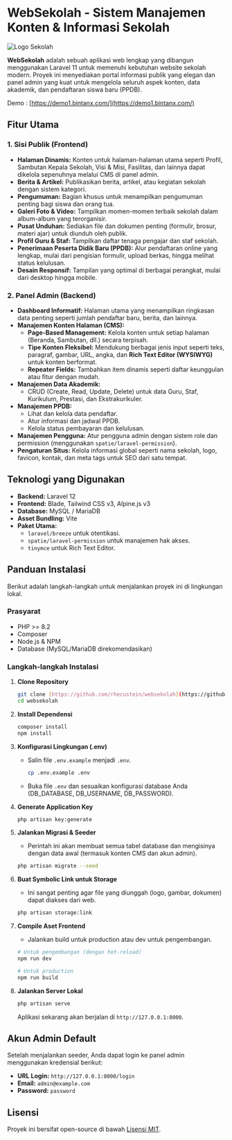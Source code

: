 # WebSekolah - Sistem Manajemen Konten & Informasi Sekolah

![Logo Sekolah](https://placehold.co/600x300/38bdf8/ffffff?text=WebSekolah)

**WebSekolah** adalah sebuah aplikasi web lengkap yang dibangun menggunakan Laravel 11 untuk memenuhi kebutuhan website sekolah modern. Proyek ini menyediakan portal informasi publik yang elegan dan panel admin yang kuat untuk mengelola seluruh aspek konten, data akademik, dan pendaftaran siswa baru (PPDB).

Demo : [https://demo1.bintanx.com/](https://demo1.bintanx.com/)

## Fitur Utama

### 1. Sisi Publik (Frontend)
- **Halaman Dinamis:** Konten untuk halaman-halaman utama seperti Profil, Sambutan Kepala Sekolah, Visi & Misi, Fasilitas, dan lainnya dapat dikelola sepenuhnya melalui CMS di panel admin.
- **Berita & Artikel:** Publikasikan berita, artikel, atau kegiatan sekolah dengan sistem kategori.
- **Pengumuman:** Bagian khusus untuk menampilkan pengumuman penting bagi siswa dan orang tua.
- **Galeri Foto & Video:** Tampilkan momen-momen terbaik sekolah dalam album-album yang terorganisir.
- **Pusat Unduhan:** Sediakan file dan dokumen penting (formulir, brosur, materi ajar) untuk diunduh oleh publik.
- **Profil Guru & Staf:** Tampilkan daftar tenaga pengajar dan staf sekolah.
- **Penerimaan Peserta Didik Baru (PPDB):** Alur pendaftaran online yang lengkap, mulai dari pengisian formulir, upload berkas, hingga melihat status kelulusan.
- **Desain Responsif:** Tampilan yang optimal di berbagai perangkat, mulai dari desktop hingga mobile.

### 2. Panel Admin (Backend)
- **Dashboard Informatif:** Halaman utama yang menampilkan ringkasan data penting seperti jumlah pendaftar baru, berita, dan lainnya.
- **Manajemen Konten Halaman (CMS):**
    - **Page-Based Management:** Kelola konten untuk setiap halaman (Beranda, Sambutan, dll.) secara terpisah.
    - **Tipe Konten Fleksibel:** Mendukung berbagai jenis input seperti teks, paragraf, gambar, URL, angka, dan **Rich Text Editor (WYSIWYG)** untuk konten berformat.
    - **Repeater Fields:** Tambahkan item dinamis seperti daftar keunggulan atau fitur dengan mudah.
- **Manajemen Data Akademik:**
    - CRUD (Create, Read, Update, Delete) untuk data Guru, Staf, Kurikulum, Prestasi, dan Ekstrakurikuler.
- **Manajemen PPDB:**
    - Lihat dan kelola data pendaftar.
    - Atur informasi dan jadwal PPDB.
    - Kelola status pembayaran dan kelulusan.
- **Manajemen Pengguna:** Atur pengguna admin dengan sistem role dan permission (menggunakan `spatie/laravel-permission`).
- **Pengaturan Situs:** Kelola informasi global seperti nama sekolah, logo, favicon, kontak, dan meta tags untuk SEO dari satu tempat.

## Teknologi yang Digunakan
- **Backend:** Laravel 12
- **Frontend:** Blade, Tailwind CSS v3, Alpine.js v3
- **Database:** MySQL / MariaDB
- **Asset Bundling:** Vite
- **Paket Utama:**
    - `laravel/breeze` untuk otentikasi.
    - `spatie/laravel-permission` untuk manajemen hak akses.
    - `tinymce` untuk Rich Text Editor.

## Panduan Instalasi

Berikut adalah langkah-langkah untuk menjalankan proyek ini di lingkungan lokal.

### Prasyarat
- PHP >= 8.2
- Composer
- Node.js & NPM
- Database (MySQL/MariaDB direkomendasikan)

### Langkah-langkah Instalasi

1.  **Clone Repository**
    ```bash
    git clone [https://github.com/rhecustein/websekolah](https://github.com/rhecustein/websekolah)
    cd websekolah
    ```

2.  **Install Dependensi**
    ```bash
    composer install
    npm install
    ```

3.  **Konfigurasi Lingkungan (.env)**
    - Salin file `.env.example` menjadi `.env`.
      ```bash
      cp .env.example .env
      ```
    - Buka file `.env` dan sesuaikan konfigurasi database Anda (DB_DATABASE, DB_USERNAME, DB_PASSWORD).

4.  **Generate Application Key**
    ```bash
    php artisan key:generate
    ```

5.  **Jalankan Migrasi & Seeder**
    - Perintah ini akan membuat semua tabel database dan mengisinya dengan data awal (termasuk konten CMS dan akun admin).
    ```bash
    php artisan migrate --seed
    ```

6.  **Buat Symbolic Link untuk Storage**
    - Ini sangat penting agar file yang diunggah (logo, gambar, dokumen) dapat diakses dari web.
    ```bash
    php artisan storage:link
    ```

7.  **Compile Aset Frontend**
    - Jalankan build untuk production atau dev untuk pengembangan.
    ```bash
    # Untuk pengembangan (dengan hot-reload)
    npm run dev

    # Untuk production
    npm run build
    ```

8.  **Jalankan Server Lokal**
    ```bash
    php artisan serve
    ```
    Aplikasi sekarang akan berjalan di `http://127.0.0.1:8000`.

## Akun Admin Default

Setelah menjalankan seeder, Anda dapat login ke panel admin menggunakan kredensial berikut:
-   **URL Login:** `http://127.0.0.1:8000/login`
-   **Email:** `admin@example.com`
-   **Password:** `password`

## Lisensi

Proyek ini bersifat open-source di bawah [Lisensi MIT](https://opensource.org/licenses/MIT).

